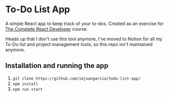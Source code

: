 # To-Do List App

A simple React app to keep track of your to-dos. Created as an exercise for [The Complete React Developer](https://www.udemy.com/course/react-2nd-edition/) course.

Heads up that I don't use this tool anymore, I've moved to Notion for all my To-Do list and project management tools, so this repo isn't maintained anymore.

## Installation and running the app

1. `git clone https://github.com/imjuangarcia/todo-list-app/`
2. `npm install`
3. `npm run start`
